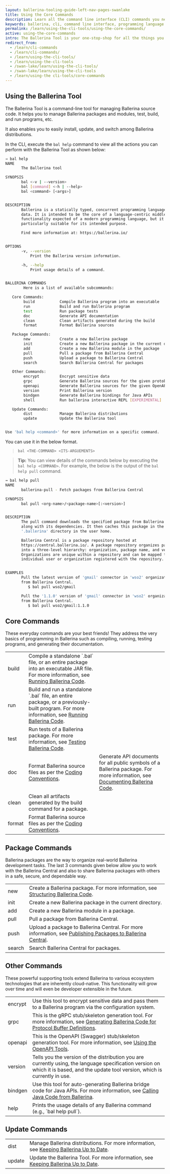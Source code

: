 ```yaml
---
layout: ballerina-tooling-guide-left-nav-pages-swanlake
title: Using the Core Commands
description: Learn all the command line interface (CLI) commands you need to get started, build, test and run programs, work with Ballerina Central, and manage packages.
keywords: ballerina, cli, command line interface, programming language
permalink: /learn/using-the-cli-tools/using-the-core-commands/
active: using-the-core-commands
intro: The Ballerina Tool is your one-stop-shop for all the things you do in Ballerina. 
redirect_from:
  - /learn/cli-commands
  - /learn/cli-commands/
  - /learn/using-the-cli-tools/
  - /learn/using-the-cli-tools
  - /swan-lake/learn/using-the-cli-tools/
  - /swan-lake/learn/using-the-cli-tools
  - /learn/using-the cli-tools/core-commands
---
```


## Using the Ballerina Tool

The Ballerina Tool is a command-line tool for managing Ballerina source code. It helps you to manage Ballerina packages and modules, test, build, and run programs, etc.

It also enables you to easily install, update, and switch among Ballerina distributions. 

In the CLI, execute the `bal help` command to view all the actions you can perform with the Ballerina Tool as shown below:

```sh
→ bal help
NAME
       The Ballerina tool

SYNOPSIS
       bal <-v | --version>
       bal [command] <-h | --help>
       bal <command> [<args>]


DESCRIPTION
       Ballerina is a statically typed, concurrent programming language, focusing on network interaction and structured
       data. It is intended to be the core of a language-centric middleware platform. It has all the general-purpose
       functionality expected of a modern programming language, but it also has several unusual aspects that make it
       particularly suitable for its intended purpose.

       Find more information at: https://ballerina.io/


OPTIONS
       -v, --version
           Print the Ballerina version information.

       -h, --help
           Print usage details of a command.


BALLERINA COMMANDS
        Here is a list of available subcommands:

   Core Commands:
        build           Compile Ballerina program into an executable
        run             Build and run Ballerina program
        test            Run package tests
        doc             Generate API documentation
        clean           Clean artifacts generated during the build
        format          Format Ballerina sources

   Package Commands:
        new             Create a new Ballerina package
        init            Create a new Ballerina package in the current directory
        add             Create a new Ballerina module in the package
        pull            Pull a package from Ballerina Central
        push            Upload a package to Ballerina Central
        search          Search Ballerina Central for packages

   Other Commands:
        encrypt         Encrypt sensitive data
        grpc            Generate Ballerina sources for the given protobuf definition
        openapi         Generate Ballerina sources for the given OpenAPI definition and vice versa.
        version         Print Ballerina version
        bindgen         Generate Ballerina bindings for Java APIs
        shell           Run ballerina interactive REPL [EXPERIMENTAL]

   Update Commands:
        dist            Manage Ballerina distributions
        update          Update the Ballerina tool


Use 'bal help <command>' for more information on a specific command.
```

You can use it in the below format.

> `bal <THE-COMMAND> <ITS-ARGUEMENTS>`

> **Tip:** You can view details of the commands below by executing the `bal help <COMMAND>`. For example, the below is the output of the `bal help pull` command.

```sh
→ bal help pull
NAME
       ballerina-pull - Fetch packages from Ballerina Central

SYNOPSIS
       bal pull <org-name>/<package-name>[:<version>]


DESCRIPTION
       The pull command downloads the specified package from Ballerina Central
       along with its dependencies. It then caches this package in the
       '.ballerina' directory in the user home.

       Ballerina Central is a package repository hosted at
       https://central.ballerina.io/. A package repository organizes packages
       into a three-level hierarchy: organization, package name, and version.
       Organizations are unique within a repository and can be mapped to an
       individual user or organization registered with the repository.


EXAMPLES
       Pull the latest version of 'gmail' connector in 'wso2' organization
       from Ballerina Central.
          $ bal pull wso2/gmail

       Pull the '1.1.0' version of 'gmail' connector in 'wso2' organization
       from Ballerina Central.
          $ bal pull wso2/gmail:1.1.0
```

## Core Commands

These everyday commands are your best friends! They address the very basics of programming in Ballerina such as compiling, running, testing programs, and generating their documentation.

<table class="cComandTable">
<tr>
<td class="cCommand">build</td>
<td class="cDescription">Compile a standalone `.bal` file, or an entire package into an executable JAR file. For more information, see <a href="/learn/running-ballerina-code">Running Ballerina Code</a>.
</td>
</tr>
<tr>
<td class="cCommand">run</td>
<td class="cDescription">Build and run a standalone `.bal` file, an entire package, or a previously-built program. For more information, see <a href="/learn/running-ballerina-code">Running Ballerina Code</a>.
</td>
</tr>
<tr>
<td class="cCommand">test</td>
<td class="cDescription">Run tests of a Ballerina package. For more information, see <a href="/learn/testing-ballerina-code/testing-quick-start/">Testing Ballerina Code</a>.
</td>
</tr>
<tr>
<td class="cCommand">doc</td>
<td class="cDescription">Format Ballerina source files as per the <a href="/learn/coding-conventions">Coding Conventions</a>.</td>
<td class="cDescription">Generate API documents for all public symbols of a Ballerina package. For more information, see <a href="/learn/documenting-ballerina-code">Documenting Ballerina Code</a>.
</td>
</tr>
<tr>
<td class="cCommand">clean</td>
<td class="cDescription">Clean all artifacts generated by the build command for a package.
</td>
</tr>
<tr>
<td class="cCommand">format</td>
<td class="cDescription">Format Ballerina source files as per the <a href="/learn/coding-conventions">Coding Conventions</a>.</td>
</tr>
</table>

## Package Commands

Ballerina packages are the way to organize real-world Ballerina development tasks. The last 3 commands given below allow you to work with the Ballerina Central and also to share Ballerina packages with others in a safe, secure, and dependable way.

<table class="cComandTable">
<tr>
<td class="cCommand">new</td>
<td class="cDescription">Create a Ballerina package. For more information, see <a href="/learn/structuring-ballerina-code">Structuring Ballerina Code</a>.
</td>
</tr>
<tr>
<td class="cCommand">init</td>
<td class="cDescription">Create a new Ballerina package in the current directory.
</td>
</tr>
<tr>
<td class="cCommand">add</td>
<td class="cDescription">Create a new Ballerina module in a package.
</td>
</tr>
<tr>
<td class="cCommand">pull</td>
<td class="cDescription">Pull a package from Ballerina Central.
</td>
</tr>
<tr>
<td class="cCommand">push</td>
<td class="cDescription">Upload a package to Ballerina Central. For more information, see <a href="/learn/publishing-packages-to-ballerina-central">Publishing Packages to Ballerina Central</a>.
</td>
</tr>
<tr>
<td class="cCommand">search</td>
<td class="cDescription">Search Ballerina Central for packages.
</td>
</tr>
</table>

## Other Commands

These powerful supporting tools extend Ballerina to various ecosystem technologies that are inherently cloud-native. This functionality will grow over time and will even be developer extensible in the future.

<table class="cComandTable">
<tr>
<td class="cCommand">encrypt</td>
<td class="cDescription">Use this tool to encrypt sensitive data and pass them to a Ballerina program via the configuration system.
</td>
</tr>
<tr>
<td class="cCommand">grpc</td>
<td class="cDescription">This is the gRPC stub/skeleton generation tool. For more information, see <a href="/learn/generating-ballerina-code-for-protocol-buffer-definitions">Generating Ballerina Code for Protocol Buffer Definitions</a>.</td>
</tr>
<tr>
<td class="cCommand">openapi</td>
<td class="cDescription">This is the OpenAPI (Swagger) stub/skeleton generation tool. For more information, see <a href="/learn/using-the-openapi-tools">Using the OpenAPI Tools</a>.</td>
</tr>
<tr>
<td class="cCommand">version</td>
<td class="cDescription">Tells you the version of the distribution you are currently using, the language specification version on which it is based, and the update tool version, which is currently in use.</td>
</tr>
<tr>
<td class="cCommand">bindgen</td>
<td class="cDescription">Use this tool for auto-generating Ballerina bridge code for Java APIs. For more information, see <a href="/learn/calling-java-code-from-ballerina">Calling Java Code from Ballerina</a>.</td>
</tr>
<tr>
<td class="cCommand">help</td>
<td class="cDescription">Prints the usage details of any Ballerina command (e.g., `bal help pull`).
</td>
</tr>
</table>

## Update Commands

<table class="cComandTable">
<tr>
<td class="cCommand">dist</td>
<td class="cDescription">Manage Ballerina distributions. For more information, see <a href="/learn/keeping-ballerina-up-to-date/">Keeping Ballerina Up to Date</a>.
</td>
</tr>
<tr>
<td class="cCommand">update</td>
<td class="cDescription">Update the Ballerina Tool. For more information, see <a href="/learn/keeping-ballerina-up-to-date/">Keeping Ballerina Up to Date</a>.
</td>
</tr>
</table>

<style> #tree-expand-all, #tree-collapse-all, .cTocElements {display:none;} .cGitButtonContainer {padding-left: 40px;} </style>

